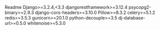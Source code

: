 Readme
Django>=3.2.4,<3.3
djangorestframework>=3.12.4
psycopg2-binary>=2.9.3
django-cors-headers>=3.10.0
Pillow>=8.3.2
celery>=5.1.2
redis>=3.5.3
gunicorn>=20.1.0
python-decouple>=3.5
dj-database-url>=0.5.0
whitenoise>=5.3.0
